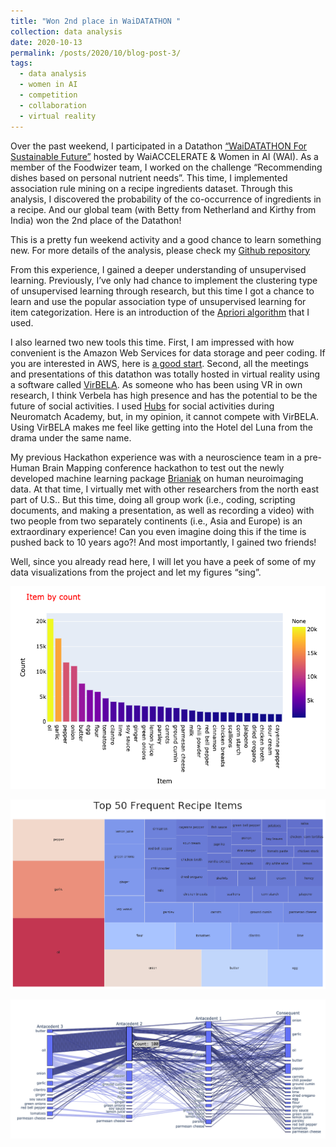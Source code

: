 ```yaml
---
title: "Won 2nd place in WaiDATATHON "
collection: data analysis
date: 2020-10-13
permalink: /posts/2020/10/blog-post-3/
tags:
  - data analysis
  - women in AI
  - competition
  - collaboration
  - virtual reality
---
```



Over the past weekend, I participated in a Datathon [“WaiDATATHON For Sustainable Future”](https://www.womeninai.co/waidatathon) hosted by WaiACCELERATE & Women in AI (WAI). As a member of the Foodwizer team, I worked on the challenge “Recommending dishes based on personal nutrient needs”. This time, I implemented association rule mining on a recipe ingredients dataset. Through this analysis, I discovered the probability of the co-occurrence of ingredients in a recipe. And our global team (with Betty from Netherland and Kirthy from India) won the 2nd place of the Datathon!

This is a pretty fun weekend activity and a good chance to learn something new. For more details of the analysis, please check my [Github repository](https://github.com/LilianYou/Food_Categorization)


From this experience, I gained a deeper understanding of unsupervised learning. Previously, I’ve only had chance to implement the clustering type of unsupervised learning through research, but this time I got a chance to learn and use the popular association type of unsupervised learning for item categorization. Here is an introduction of the [Apriori algorithm](https://medium.com/@kaumadiechamalka100/apriori-algorithm-f7fb30793274) that I used. 

I also learned two new tools this time. First, I am impressed with how convenient is the Amazon Web Services for data storage and peer coding. If you are interested in AWS, here is [a good start]( https://aws.amazon.com/free/?all-free-tier.sort-by=item.additionalFields.SortRank&all-free-tier.sort-order=asc). Second, all the meetings and presentations of this datathon was totally hosted in virtual reality using a software called [VirBELA]( https://www.virbela.com/). As someone who has been using VR in own research, I think Verbela has high presence and has the potential to be the future of social activities. I used [Hubs]( https://hubs.mozilla.com/) for social activities during Neuromatch Academy, but, in my opinion, it cannot compete with VirBELA. Using VirBELA makes me feel like getting into the Hotel del Luna from the drama under the same name.

My previous Hackathon experience was with a neuroscience team in a pre-Human Brain Mapping conference hackathon to test out the newly developed machine learning package [Brianiak]( https://brainiak.org/tutorials/) on human neuroimaging data. At that time, I virtually met with other researchers from the north east part of U.S.. But this time, doing all group work (i.e., coding, scripting documents, and making a presentation, as well as recording a video) with two people from two separately continents (i.e., Asia and Europe) is an extraordinary experience! Can you even imagine doing this if the time is pushed back to 10 years ago?! And most importantly, I gained two friends!

Well, since you already read here, I will let you have a peek of some of my data visualizations from the project and let my figures “sing”.

![EDA](https://raw.githubusercontent.com/LilianYou/Food_Categorization/images/fig1.png)

![EDA2](https://raw.githubusercontent.com/LilianYou/Food_Categorization/images/fig2.png)

![Parallel Graph](https://raw.githubusercontent.com/LilianYou/Food_Categorization/images/Fig4.png)


